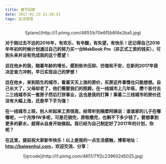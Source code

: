 ```yaml
---
title: 春节回家
date: 2017-01-23 21:20:53
tags: 生活感悟
---
```

<center>![plane](http://i1.piimg.com/4851/b70e6f5b8f4e2ba5.jpg)</center>


**对于刚过去不远的2016年，有欢乐，有辛酸，有失望，有快乐！还记得自己2016年年初的时候计划通过自己的努力买一台MakBook Pro（非正式工资的钱买），可到头来并没有完成我的这个愿望！**

**远在他乡的我，随着年龄的增长，感到些许压抑、彷徨和不安，在新的2017年我决定奋力冲刺，早日实现自己的梦想！**

**远在他乡，来到陌生的城市，看着天天上涨的房价，买房这件事情也只能想想。自己长大了，父母却老了，他们需要我们的照顾，在一线城市上几年班，攒个首付去二三线城市买一套房子然后打拼事业，这也是我的打算！乘着二三线城市的房价还没有大幅上涨，还是早下手为强！**

**在一线城市上班，别人听起来工资很高，经常听到隔壁阿姨说：谁谁家的儿子在哪哪呢，一个月挣1W多呢，可是花销完，房租缴完，也剩不下多少钱了。要想拿到更多的薪水，就得从自身开始做起。我已经为自己制定好了2017年的计划，你呢？**


**在这里，提前祝大家新年快乐！以上是我的一点生活感触，博客地址：<http://baiwenhui.com>，欢迎交流、分享：**

<center> ![qrcode](http://i1.piimg.com/4851/71f2c239602d5025.jpg)</center>
